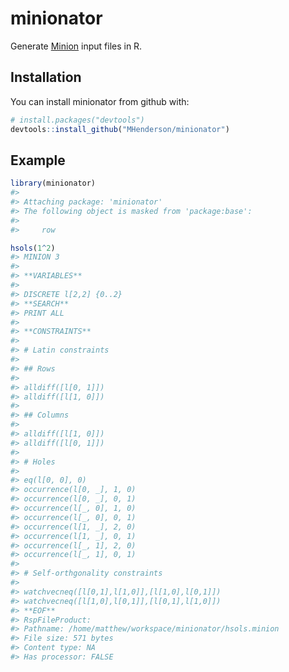 
<!-- README.md is generated from README.Rmd. Please edit that file -->
minionator
==========

Generate [Minion](http://constraintmodelling.org/minion/) input files in R.

Installation
------------

You can install minionator from github with:

``` r
# install.packages("devtools")
devtools::install_github("MHenderson/minionator")
```

Example
-------

``` r
library(minionator)
#> 
#> Attaching package: 'minionator'
#> The following object is masked from 'package:base':
#> 
#>     row

hsols(1^2)
#> MINION 3
#> 
#> **VARIABLES**
#> 
#> DISCRETE l[2,2] {0..2}
#> **SEARCH**
#> PRINT ALL
#> 
#> **CONSTRAINTS**
#> 
#> # Latin constraints
#> 
#> ## Rows
#> 
#> alldiff([l[0, 1]])
#> alldiff([l[1, 0]])
#> 
#> ## Columns
#> 
#> alldiff([l[1, 0]])
#> alldiff([l[0, 1]])
#> 
#> # Holes
#> 
#> eq(l[0, 0], 0)
#> occurrence(l[0, _], 1, 0)
#> occurrence(l[0, _], 0, 1)
#> occurrence(l[_, 0], 1, 0)
#> occurrence(l[_, 0], 0, 1)
#> occurrence(l[1, _], 2, 0)
#> occurrence(l[1, _], 0, 1)
#> occurrence(l[_, 1], 2, 0)
#> occurrence(l[_, 1], 0, 1)
#> 
#> # Self-orthgonality constraints
#> 
#> watchvecneq([l[0,1],l[1,0]],[l[1,0],l[0,1]])
#> watchvecneq([l[1,0],l[0,1]],[l[0,1],l[1,0]])
#> **EOF**
#> RspFileProduct:
#> Pathname: /home/matthew/workspace/minionator/hsols.minion
#> File size: 571 bytes
#> Content type: NA
#> Has processor: FALSE
```
